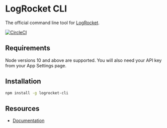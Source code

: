 # LogRocket CLI

The official command line tool for [LogRocket](https://logrocket.com/). 

[![CircleCI](https://circleci.com/gh/LogRocket/logrocket-cli.svg?style=shield)](https://circleci.com/gh/LogRocket/logrocket-cli)

## Requirements

Node versions 10 and above are supported. You will also need your API key from your App Settings page.

## Installation

```bash
npm install -g logrocket-cli
```

## Resources

 * [Documentation](https://docs.logrocket.com/docs/stacktraces#section-uploading-source-maps-to-logrocket)
